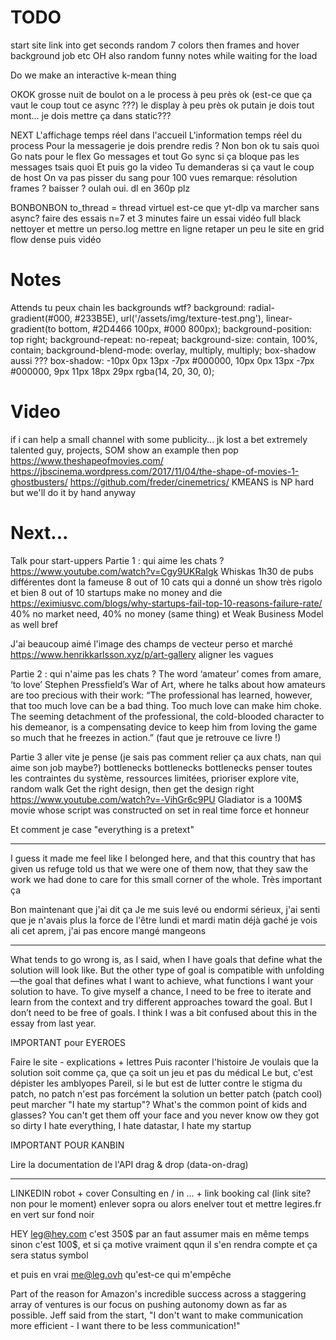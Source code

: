 # TODO

start site
link into get seconds
random 7 colors
then frames and hover
background job etc
OH also random funny notes while waiting for the load

Do we make an interactive k-mean thing

OKOK
grosse nuit de boulot on a 
le process à peu près ok 
(est-ce que ça vaut le coup tout ce async ???)
le display à peu près ok
putain je dois tout mont...
je dois mettre ça dans static???

NEXT
L'affichage temps réel dans l'accueil
L'information temps réel du process
Pour la messagerie je dois prendre redis ?
Non bon ok tu sais quoi
Go nats pour le flex
Go messages et tout
Go sync si ça bloque pas les messages tsais quoi
Et puis go la video
Tu demanderas si ça vaut le coup de host
On va pas pisser du sang pour 100 vues
remarque: résolution frames ? baisser ? oulah oui. dl en 360p plz

BONBONBON
to_thread = thread virtuel
est-ce que yt-dlp va marcher sans async?
faire des essais n=7 et 3 minutes
faire un essai vidéo full black
nettoyer et mettre un perso.log
mettre en ligne
retaper un peu le site en grid flow dense
puis vidéo

# Notes

Attends tu peux chain les backgrounds wtf?
background: radial-gradient(#000, #233B5E), url('/assets/img/texture-test.png'), linear-gradient(to bottom, #2D4466 100px, #000 800px);
background-position: top right;
background-repeat: no-repeat;
background-size: contain, 100%, contain;
background-blend-mode: overlay, multiply, multiply;
box-shadow aussi ???
box-shadow: -10px 0px 13px -7px #000000, 10px 0px 13px -7px #000000, 9px 11px 18px 29px rgba(14, 20, 30, 0);

# Video

if i can help a small channel with some publicity... jk lost a bet
extremely talented guy, projects, SOM
show an example then pop
https://www.theshapeofmovies.com/
https://jbscinema.wordpress.com/2017/11/04/the-shape-of-movies-1-ghostbusters/
https://github.com/freder/cinemetrics/
KMEANS is NP hard but we'll do it by hand anyway

# Next...

Talk pour start-uppers
Partie 1 : qui aime les chats ?
https://www.youtube.com/watch?v=Cgy9UKRaIgk
Whiskas 1h30 de pubs différentes
dont la fameuse 8 out of 10 cats
qui a donné un show très rigolo
et bien 8 out of 10 startups make no money and die
https://eximiusvc.com/blogs/why-startups-fail-top-10-reasons-failure-rate/
40% no market need, 40% no money (same thing)
et Weak Business Model as well bref

J'ai beaucoup aimé l'image des champs de vecteur perso et marché
https://www.henrikkarlsson.xyz/p/art-gallery
aligner les vagues

Partie 2 : qui n'aime pas les chats ?
The word ‘amateur’ comes from amare, ‘to love’
Stephen Pressfield’s War of Art, where he talks about how amateurs are too precious with their work: “The professional has learned, however, that too much love can be a bad thing. Too much love can make him choke. The seeming detachment of the professional, the cold-blooded character to his demeanor, is a compensating device to keep him from loving the game so much that he freezes in action.”
(faut que je retrouve ce livre !)

Partie 3 aller vite je pense (je sais pas comment relier ça aux chats, nan qui aime son job maybe?)
bottlenecks bottlenecks bottlenecks
penser toutes les contraintes du système, ressources limitées, prioriser
explore vite, random walk
Get the right design, then get the design right
https://www.youtube.com/watch?v=-VihGr6c9PU
Gladiator is a 100M$ movie whose script was constructed on set in real time
force et honneur

Et comment je case "everything is a pretext"

---

I guess it made me feel like I belonged here, and that this country that has given us refuge told us that we were one of them now, that they saw the work we had done to care for this small corner of the whole.
Très important ça

Bon maintenant que j'ai dit ça
Je me suis levé ou endormi sérieux, j'ai senti que je n'avais plus la force de l'être
lundi et mardi matin déjà gaché
je vois ali cet aprem, j'ai pas encore mangé
mangeons

---

What tends to go wrong is, as I said, when I have goals that define what the solution will look like. But the other type of goal is compatible with unfolding—the goal that defines what I want to achieve, what functions I want your solution to have. To give myself a chance, I need to be free to iterate and learn from the context and try different approaches toward the goal. But I don’t need to be free of goals. I think I was a bit confused about this in the essay from last year.

IMPORTANT pour EYEROES

Faire le site - explications + lettres
Puis raconter l'histoire
Je voulais que la solution soit comme ça, que ça soit un jeu et pas du médical
Le but, c'est dépister les amblyopes
Pareil, si le but est de lutter contre le stigma du patch, no patch n'est pas forcément la solution
un better patch (patch cool) peut marcher
"I hate my startup"?
What's the common point of kids and glasses?
You can't get them off your face and you never know ow they got so dirty
I hate everything, I hate datastar, I hate my startup

IMPORTANT POUR KANBIN

Lire la documentation de l'API drag & drop (data-on-drag)

---

LINKEDIN
robot + cover
Consulting en / in ... + link booking cal (link site? non pour le moment)
enlever sopra
ou alors enelver tout et mettre legires.fr en vert sur fond noir

HEY leg@hey.com c'est 350$ par an faut assumer
mais en même temps sinon c'est 100$, et si ça motive vraiment qqun il s'en rendra compte et ça sera status symbol

et puis en vrai
me@leg.ovh
qu'est-ce qui m'empêche

Part of the reason for Amazon's incredible success across a staggering array of ventures is our focus on pushing autonomy down as far as possible. Jeff said from the start, "I don't want to make communication more efficient - I want there to be less communication!"